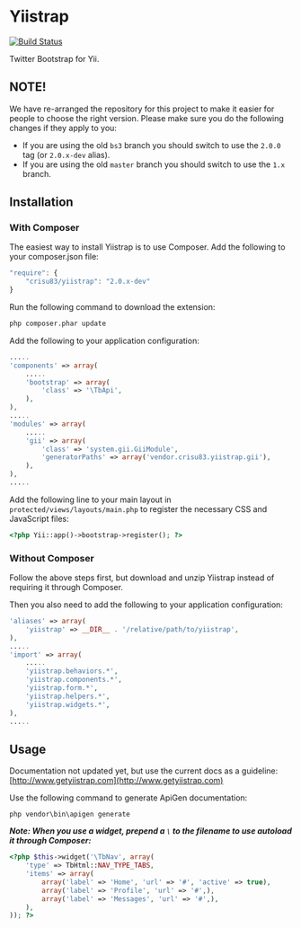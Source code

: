Yiistrap
========

[![Build Status](https://travis-ci.org/crisu83/yiistrap.svg?branch=bs3)](https://travis-ci.org/crisu83/yiistrap)

Twitter Bootstrap for Yii.

## NOTE!

We have re-arranged the repository for this project to make it easier for people to choose the right version. Please make sure you do the following changes if they apply to you:

- If you are using the old ```bs3``` branch you should switch to use the ```2.0.0``` tag (or ```2.0.x-dev``` alias). 
- If you are using the old ```master``` branch you should switch to use the ```1.x``` branch. 

## Installation

### With Composer ###

The easiest way to install Yiistrap is to use Composer.
Add the following to your composer.json file:

```js
"require": {
	"crisu83/yiistrap": "2.0.x-dev"
}
````

Run the following command to download the extension:

```bash
php composer.phar update
```

Add the following to your application configuration:

```php
.....
'components' => array(
    .....
    'bootstrap' => array(
        'class' => '\TbApi',
    ),
),
.....
'modules' => array(
    .....
    'gii' => array(
        'class' => 'system.gii.GiiModule',
        'generatorPaths' => array('vendor.crisu83.yiistrap.gii'),
    ),
),
.....
```

Add the following line to your main layout in ```protected/views/layouts/main.php``` to register the necessary CSS and JavaScript files:

```php
<?php Yii::app()->bootstrap->register(); ?>
```

### Without Composer ###

Follow the above steps first, but download and unzip Yiistrap instead of requiring it through Composer.

Then you also need to add the following to your application configuration:

```php
'aliases' => array(
    'yiistrap' => __DIR__ . '/relative/path/to/yiistrap',
),
.....
'import' => array(
    .....
    'yiistrap.behaviors.*',
    'yiistrap.components.*',
    'yiistrap.form.*',
    'yiistrap.helpers.*',
    'yiistrap.widgets.*',
),
.....
```

## Usage

Documentation not updated yet, but use the current docs as a guideline:
[http://www.getyiistrap.com](http://www.getyiistrap.com)

Use the following command to generate ApiGen documentation:

```
php vendor\bin\apigen generate
```

___Note: When you use a widget, prepend a ```\``` to the filename to use autoload it through Composer:___

```php
<?php $this->widget('\TbNav', array(
    'type' => TbHtml::NAV_TYPE_TABS,
    'items' => array(
        array('label' => 'Home', 'url' => '#', 'active' => true),
        array('label' => 'Profile', 'url' => '#',),
        array('label' => 'Messages', 'url' => '#',),
    ),
)); ?>
```
